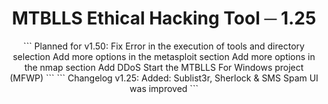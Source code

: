 <div align="center">
  <h1>MTBLLS Ethical Hacking Tool ─ 1.25</h1>
  ```
  Planned for v1.50:
  Fix Error in the execution of tools and directory selection
  Add more options in the metasploit section
  Add more options in the nmap section
  Add DDoS 
  Start the MTBLLS For Windows project (MFWP)  
  ```
  ```
  Changelog v1.25:
  Added: Sublist3r, Sherlock & SMS Spam
  UI was improved 
  ```


</div><br>
